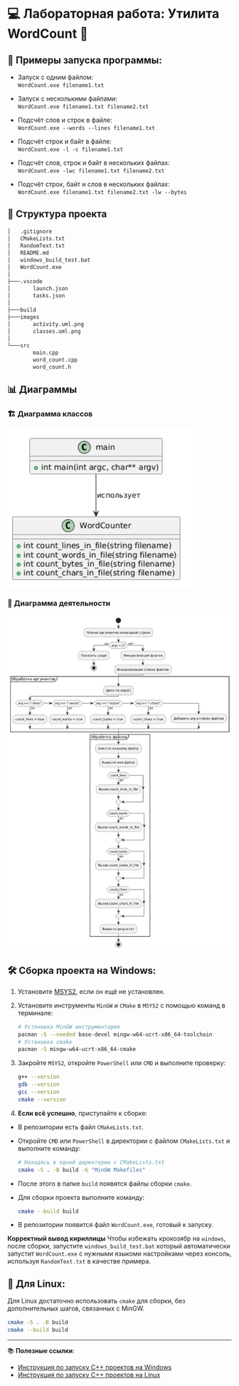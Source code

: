 # 💻 Лабораторная работа: Утилита **WordCount** 📝

## 🚀 Примеры запуска программы:

- Запуск с одним файлом:  
  `WordCount.exe filename1.txt`

- Запуск с несколькими файлами:  
  `WordCount.exe filename1.txt filename2.txt`

- Подсчёт слов и строк в файле:  
  `WordCount.exe --words --lines filename1.txt`

- Подсчёт строк и байт в файле:  
  `WordCount.exe -l -c filename1.txt`

- Подсчёт слов, строк и байт в нескольких файлах:  
  `WordCount.exe -lwc filename1.txt filename2.txt`

- Подсчёт строк, байт и слов в нескольких файлах:  
  `WordCount.exe filename1.txt filename2.txt -lw --bytes`

## 📂 Структура проекта

```
│   .gitignore
│   CMakeLists.txt
│   RandomText.txt
│   README.md
│   windows_build_test.bat
│   WordCount.exe
│
├───.vscode
│       launch.json
│       tasks.json
│
├───build
├───images
│       activity.uml.png
│       classes.uml.png
│
└───src
        main.cpp
        word_count.cpp
        word_count.h
```

## 📊 Диаграммы

### 🏗️ Диаграмма классов
![Диаграмма классов](./images/classes.uml.png)

### 🔄 Диаграмма деятельности
![Диаграмма деятельности](./images/activity.uml.png)

## 🛠️ Сборка проекта на Windows:

1. Установите [MSYS2](https://www.msys2.org/), если он ещё не установлен.

2. Установите инструменты `MinGW` и `CMake` в `MSYS2` с помощью команд в терминале:
   ```bash
   # Установка MinGW инструментария
   pacman -S --needed base-devel mingw-w64-ucrt-x86_64-toolchain
   # Установка cmake
   pacman -S mingw-w64-ucrt-x86_64-cmake
   ```

3. Закройте `MSYS2`, откройте `PowerShell` или `CMD` и выполните проверку:
   ```bash
   g++ --version
   gdb --version
   gcc --version
   cmake --version
   ```

4. **Если всё успешно**, приступайте к сборке:

- В репозитории есть файл `CMakeLists.txt`.

- Откройте `CMD` или `PowerShell` в директории с файлом `CMakeLists.txt` и выполните команду:
  ```bash
  # Находясь в одной директории с CMakeLists.txt
  cmake -S . -B build -G "MinGW Makefiles"
  ```

- После этого в папке `build` появятся файлы сборки `cmake`.

- Для сборки проекта выполните команду:
  ```bash
  cmake --build build
  ```

- В репозитории появится файл `WordCount.exe`, готовый к запуску.

**Корректный вывод кириллицы**
Чтобы избежать крокозябр на `windows`, после сборки, запустите `windows_build_test.bat` который автоматически запустит `WordCount.exe` с нужными языкоми настройками через консоль, используя `RandomText.txt` в качестве примера.

## 🐧 Для Linux:

Для Linux достаточно использовать `cmake` для сборки, без дополнительных шагов, связанных с MinGW.

```bash
cmake -S . -B build
cmake --build build
```

---

📚 **Полезные ссылки**:
- [Инструкция по запуску C++ проектов на Windows](https://github.com/adam-p/markdown-here/wiki/Markdown-Cheatsheet#links)
- [Инструкция по запуску C++ проектов на Linux](https://code.visualstudio.com/docs/cpp/config-linux)